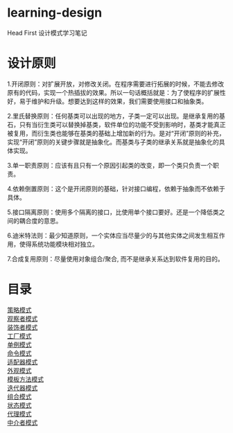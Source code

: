 # learning-design
Head First 设计模式学习笔记

# 设计原则
1.开闭原则：对扩展开放，对修改关闭。在程序需要进行拓展的时候，不能去修改原有的代码，实现一个热插拔的效果。所以一句话概括就是：为了使程序的扩展性好，易于维护和升级。想要达到这样的效果，我们需要使用接口和抽象类。  

2.里氏替换原则：任何基类可以出现的地方，子类一定可以出现。是继承复用的基石，只有当衍生类可以替换掉基类，软件单位的功能不受到影响时，基类才能真正被复用，而衍生类也能够在基类的基础上增加新的行为。是对“开闭”原则的补充，实现“开闭”原则的关键步骤就是抽象化。而基类与子类的继承关系就是抽象化的具体实现。  

3.单一职责原则：应该有且只有一个原因引起类的改变，即一个类只负责一个职责。  

4.依赖倒置原则：这个是开闭原则的基础，针对接口编程，依赖于抽象而不依赖于具体。  

5.接口隔离原则：使用多个隔离的接口，比使用单个接口要好。还是一个降低类之间的耦合度的意思。  

6.迪米特法则：最少知道原则，一个实体应当尽量少的与其他实体之间发生相互作用，使得系统功能模块相对独立。  

7.合成复用原则：尽量使用对象组合/聚合, 而不是继承关系达到软件复用的目的。  

# 目录
[策略模式](https://github.com/appeondotnet/learning-design/tree/daijun/DesignPattern/Strategy)  
[观察者模式](https://github.com/appeondotnet/learning-design/tree/daijun/DesignPattern/Observer)  
[装饰者模式](https://github.com/appeondotnet/learning-design/tree/daijun/DesignPattern/Decorator)  
[工厂模式](https://github.com/appeondotnet/learning-design/tree/daijun/DesignPattern/Factory)  
[单例模式](https://github.com/appeondotnet/learning-design/tree/daijun/DesignPattern/Singleton)  
[命令模式](https://github.com/appeondotnet/learning-design/tree/daijun/DesignPattern/Command)  
[适配器模式](https://github.com/appeondotnet/learning-design/tree/daijun/DesignPattern/Adapter)  
[外观模式](https://github.com/appeondotnet/learning-design/tree/daijun/DesignPattern/Facade)  
[模板方法模式](https://github.com/appeondotnet/learning-design/tree/daijun/DesignPattern/TemplateMethod)  
[迭代器模式](https://github.com/appeondotnet/learning-design/tree/daijun/DesignPattern/Iterator)  
[组合模式](https://github.com/appeondotnet/learning-design/tree/daijun/DesignPattern/Composite)  
[状态模式](https://github.com/appeondotnet/learning-design/tree/daijun/DesignPattern/State)  
[代理模式](https://github.com/appeondotnet/learning-design/tree/daijun/DesignPattern/Proxy)  
[中介者模式](https://github.com/appeondotnet/learning-design/tree/daijun/DesignPattern/Mediator)  
